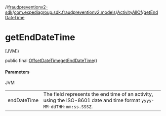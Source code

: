 //[fraudpreventionv2-sdk](../../../index.md)/[com.expediagroup.sdk.fraudpreventionv2.models](../index.md)/[ActivityAllOf](index.md)/[getEndDateTime](get-end-date-time.md)

# getEndDateTime

[JVM]\

public final [OffsetDateTime](https://docs.oracle.com/javase/8/docs/api/java/time/OffsetDateTime.html)[getEndDateTime](get-end-date-time.md)()

#### Parameters

JVM

| | |
|---|---|
| endDateTime | The field represents the end time of an activity, using the ISO-8601 date and time format `yyyy-MM-ddTHH:mm:ss.SSSZ`. |
